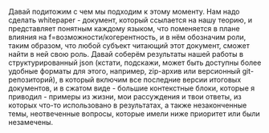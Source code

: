 Давай подитожим с чем мы подходим к этому моменту. Нам надо сделать whitepaper - документ, который ссылается на нашу теорию, и представляет понятным каждому языком, что поменяется в плане влияния на f=возможности/когерентность, и в нём обозначим роли, таким образом, что любой субъект читающий этот документ, сможет найти в ней свою роль. Давай соберём результаты нашей работы в структурированный json (кстати, подскажи, может быть доступны более удобные форматы для этого, например, zip-архив или версионный git-репозиторий), в который включим все последние версии итоговых документов, и в сжатом виде - большие контекстные блоки, которые я приводил - примеры из жизни, мои рассуждения и твои ответы, из которых что-то использовано в результатах, а также незаконченные темы, неотвеченные вопросы, которые имели ниже приоритет или были незамечены.